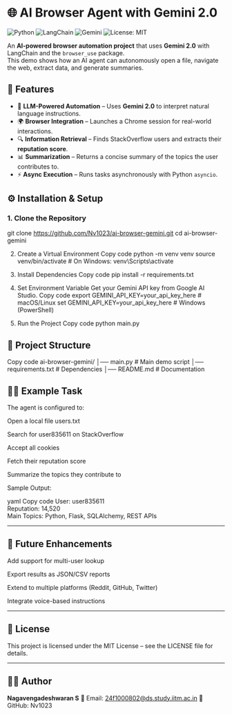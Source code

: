 # 🌐 AI Browser Agent with Gemini 2.0  

![Python](https://img.shields.io/badge/Python-3.9+-blue?logo=python)
![LangChain](https://img.shields.io/badge/Powered%20By-LangChain-green)
![Gemini](https://img.shields.io/badge/LLM-Gemini%202.0-orange)
![License: MIT](https://img.shields.io/badge/License-MIT-yellow.svg)

An **AI-powered browser automation project** that uses **Gemini 2.0** with LangChain and the `browser_use` package.  
This demo shows how an AI agent can autonomously open a file, navigate the web, extract data, and generate summaries.

## 🚀 Features
- 🤖 **LLM-Powered Automation** – Uses **Gemini 2.0** to interpret natural language instructions.  
- 🌍 **Browser Integration** – Launches a Chrome session for real-world interactions.  
- 🔍 **Information Retrieval** – Finds StackOverflow users and extracts their **reputation score**.  
- 📊 **Summarization** – Returns a concise summary of the topics the user contributes to.  
- ⚡ **Async Execution** – Runs tasks asynchronously with Python `asyncio`.  

## ⚙️ Installation & Setup  

### 1. Clone the Repository  
git clone https://github.com/Nv1023/ai-browser-gemini.git
cd ai-browser-gemini

2. Create a Virtual Environment
Copy code
python -m venv venv
source venv/bin/activate   # On Windows: venv\Scripts\activate

3. Install Dependencies
Copy code
pip install -r requirements.txt

4. Set Environment Variable
Get your Gemini API key from Google AI Studio.
Copy code
export GEMINI_API_KEY=your_api_key_here   # macOS/Linux
set GEMINI_API_KEY=your_api_key_here      # Windows (PowerShell)

5. Run the Project
Copy code
python main.py

## 📂 Project Structure
Copy code
ai-browser-gemini/
│── main.py               # Main demo script
│── requirements.txt       # Dependencies
│── README.md              # Documentation

## 🧑‍💻 Example Task
The agent is configured to:

Open a local file users.txt

Search for user835611 on StackOverflow

Accept all cookies

Fetch their reputation score

Summarize the topics they contribute to

Sample Output:

yaml
Copy code
User: user835611  
Reputation: 14,520  
Main Topics: Python, Flask, SQLAlchemy, REST APIs  

---

## 🔮 Future Enhancements
Add support for multi-user lookup

Export results as JSON/CSV reports

Extend to multiple platforms (Reddit, GitHub, Twitter)

Integrate voice-based instructions

---

## 📜 License
This project is licensed under the MIT License – see the LICENSE file for details.

---

## 👨‍💻 Author
**Nagavengadeshwaran S**
📧 Email: 24f1000802@ds.study.iitm.ac.in
🔗 GitHub: Nv1023